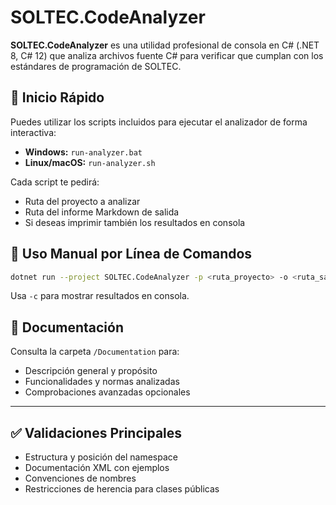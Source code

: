 # SOLTEC.CodeAnalyzer

**SOLTEC.CodeAnalyzer** es una utilidad profesional de consola en C# (.NET 8, C# 12) que analiza archivos fuente C# para verificar que cumplan con los estándares de programación de SOLTEC.

## 🚀 Inicio Rápido

Puedes utilizar los scripts incluidos para ejecutar el analizador de forma interactiva:

- **Windows:** `run-analyzer.bat`
- **Linux/macOS:** `run-analyzer.sh`

Cada script te pedirá:
- Ruta del proyecto a analizar
- Ruta del informe Markdown de salida
- Si deseas imprimir también los resultados en consola

## 🔧 Uso Manual por Línea de Comandos

```bash
dotnet run --project SOLTEC.CodeAnalyzer -p <ruta_proyecto> -o <ruta_salida> [-c]
```

Usa `-c` para mostrar resultados en consola.

## 📁 Documentación

Consulta la carpeta `/Documentation` para:
- Descripción general y propósito
- Funcionalidades y normas analizadas
- Comprobaciones avanzadas opcionales

---

## ✅ Validaciones Principales

- Estructura y posición del namespace
- Documentación XML con ejemplos
- Convenciones de nombres
- Restricciones de herencia para clases públicas
